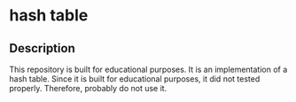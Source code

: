 # hash table

## Description

This repository is built for educational purposes. It is an implementation of a hash table. Since it is built for educational purposes, it did not tested properly. Therefore, probably do not use it.
